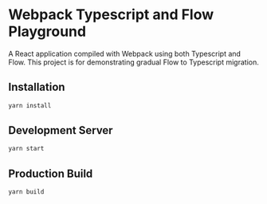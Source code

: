 # Webpack Typescript and Flow Playground

A React application compiled with Webpack using both Typescript and Flow. This project is for demonstrating gradual Flow to Typescript migration.

## Installation

```bash
yarn install
```

## Development Server

```bash
yarn start
```

## Production Build

```bash
yarn build
```
